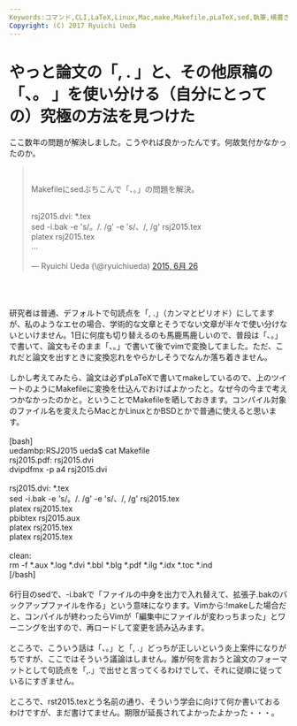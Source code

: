```yaml
---
Keywords:コマンド,CLI,LaTeX,Linux,Mac,make,Makefile,pLaTeX,sed,執筆,横書きにおけるカンマピリオド問題
Copyright: (C) 2017 Ryuichi Ueda
---
```

# やっと論文の「, . 」と、その他原稿の「、。 」を使い分ける（自分にとっての）究極の方法を見つけた
ここ数年の問題が解決しました。こうやれば良かったんです。何故気付かなかったのか。<br />
<blockquote class="twitter-tweet" lang="ja"><br />
<p lang="ja" dir="ltr">Makefileにsedぶちこんで「、。」の問題を解決。</p><br />
rsj2015.dvi: *.tex<br />
sed -i.bak -e 's/。/. /g' -e 's/、/, /g' rsj2015.tex<br />
platex rsj2015.tex<br />
...<br />
<br />
— Ryuichi Ueda (\@ryuichiueda) <a href="https://twitter.com/ryuichiueda/status/614314872311037952">2015, 6月 26</a></blockquote><br />
<script async="" src="//platform.twitter.com/widgets.js" charset="utf-8"></script><br />
<br />
研究者は普通、デフォルトで句読点を「, .」（カンマとピリオド）にしてますが、私のようなエセの場合、学術的な文章とそうでない文章が半々で使い分けないといけません。1日に何度も切り替えるのも馬鹿馬鹿しいので、普段は「、。」で書いて、論文もそのまま「、。」で書いて後でvimで変換してました。ただ、これだと論文を出すときに変換忘れをやらかしそうでなんか落ち着きません。<br />
<br />
しかし考えてみたら、論文は必ずpLaTeXで書いてmakeしているので、上のツイートのようにMakefileに変換を仕込んでおけばよかったと。なぜ今の今まで考えつかなかったのかと。ということでMakefileを晒しておきます。コンパイル対象のファイル名を変えたらMacとかLinuxとかBSDとかで普通に使えると思います。<br />
<br />
[bash]<br />
uedambp:RSJ2015 ueda$ cat Makefile <br />
rsj2015.pdf: rsj2015.dvi<br />
	dvipdfmx -p a4 rsj2015.dvi<br />
<br />
rsj2015.dvi: *.tex<br />
	sed -i.bak -e 's/。/. /g' -e 's/、/, /g' rsj2015.tex<br />
	platex rsj2015.tex<br />
	pbibtex rsj2015.aux<br />
	platex rsj2015.tex<br />
	platex rsj2015.tex<br />
<br />
clean:<br />
	rm -f *.aux *.log *.dvi *.bbl *.blg *.pdf *.ilg *.idx *.toc *.ind<br />
[/bash]<br />
<br />
6行目のsedで、-i.bakで「ファイルの中身を出力で入れ替えて、拡張子.bakのバックアップファイルを作る」という意味になります。Vimから:!makeした場合だと、コンパイルが終わったらVimが「編集中にファイルが変わっちまった」とワーニングを出すので、再ロードして変更を読み込みます。<br />
<br />
ところで、こういう話は「、。」と「, .」どっちが正しいという炎上案件になりがちですが、ここではそういう議論はしません。誰が何を言おうと論文のフォーマットとして句読点を「,.」で出せと言ってくるわけでして、それに従順に従っているにすぎません。<br />
<br />
ところで、rst2015.texとう名前の通り、そういう学会に向けて何か書いておるわけですが、まだ書けてません。期限が延長されてよかったよかった・・・。
